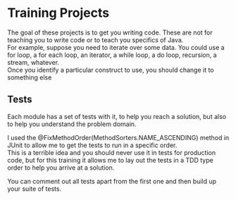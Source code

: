 # Training Projects #
The goal of these projects is to get you writing code. 
These are not for teaching you to write code or to teach you specifics of Java.  
For example, suppose you need to iterate over some data. You could use a for loop, 
a for each loop, an iterator, a while loop, a do loop, recursion, a stream, whatever.   
Once you identify a particular construct to use, you should change it to something else

## Tests ## 
Each module has a set of tests with it, to help you reach a solution, but also to help you understand
the problem domain.

I used the @FixMethodOrder(MethodSorters.NAME_ASCENDING) method in JUnit to allow me to get the tests to run in a 
specific order.  
This is a terrible idea and you should never use it in tests for production code, but for this training it allows me to 
lay out the tests in a TDD type order to help you arrive at a solution.  

You can comment out all tests apart from the first one and then build up your suite of tests.
   
